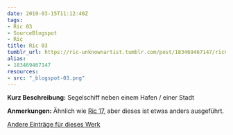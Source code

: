 ```yaml
---
date: 2019-03-15T11:12:40Z
tags:
- Ric 03
- SourceBlogspot
- Ric
title: Ric 03
tumblr_url: https://ric-unknownartist.tumblr.com/post/183469467147/ric03
alias:
- 183469467147
resources:
- src: "_blogspot-03.png"
---
```


**Kurz Beschreibung:** Segelschiff neben einem Hafen / einer Stadt

**Anmerkungen:** Ähnlich wie [Ric 17](/de/tags/ric-17), aber dieses ist etwas anders ausgeführt.

[Andere Einträge für dieses Werk](/de/tags/ric-03)
